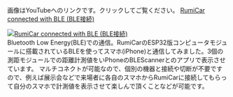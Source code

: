 画像はYouTubeへのリンクです。クリックしてご覧ください。
[RumiCar connected with BLE (BLE接続)](https://youtu.be/-r6Vrhn5ifQ)

[![RumiCar connected with BLE (BLE接続)](http://img.youtube.com/vi/-r6Vrhn5ifQ/0.jpg)](http://www.youtube.com/watch?v=-r6Vrhn5ifQ)<br>
Bluetooth Low Energy(BLE)での通信。RumiCarのESP32版コンピュータモジュールに搭載されているBLEを使ってスマホ(iPhone)と通信してみました。3個の測距モジュールでの距離計測値をいPhoneのBLEScannerとのアプリで表示させています。
マルチコネクトが可能なので、個別の機器と接続や切断が不要ですので、例えば展示会などで来場者に各自のスマホからRumiCarに接続してもらって自分のスマホで計測値を表示させて楽しんで頂くことなどが可能です。
